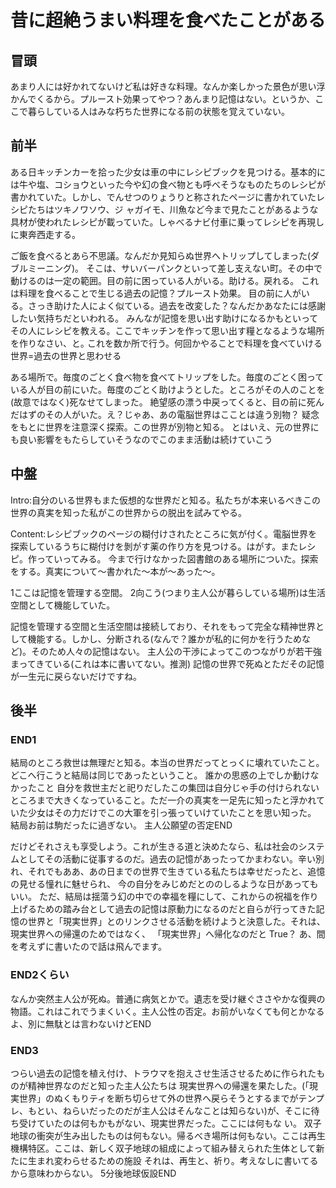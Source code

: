 # 昔に超絶うまい料理を食べたことがある

## 冒頭
あまり人には好かれてないけど私は好きな料理。なんか楽しかった景色が思い浮かんでくるから。プルースト効果ってやつ？あんまり記憶はない。というか、ここで暮らしている人はみな朽ちた世界になる前の状態を覚えていない。

## 前半
 ある日キッチンカーを拾った少女は車の中にレシピブックを見つける。基本的には牛や塩、コショウといった今や幻の食べ物とも呼べそうなものたちのレシピが書かれていた。しかし、でんせつのりょうりと称されたページに書かれていたレシピたちはツキノワソウ、ジ 
 ャガイモ、川魚など今まで見たことがあるような具材が使われたレシピが載っていた。しゃべるナビ付車に乗ってレシピを再現しに東奔西走する。

 ご飯を食べるとあら不思議。なんだか見知らぬ世界へトリップしてしまった(ダブルミーニング)。
そこは、サいバーパンクといって差し支えない町。その中で動けるのは一定の範囲。目の前に困っている人がいる。助ける。戻れる。
 これは料理を食べることで生じる過去の記憶？プルースト効果。
 目の前に人がいる。さっき助けた人によく似ている。過去を改変した？なんだかあなたには感謝したい気持ちだといわれる。
 みんなが記憶を思い出す助けになるかもといってその人にレシピを教える。ここでキッチンを作って思い出す糧となるような場所を作りなさい、と｡
 これを数か所で行う。何回かやることで料理を食べていける世界=過去の世界と思わせる

 ある場所で。毎度のごとく食べ物を食べてトリップをした。毎度のごとく困っている人が目の前にいた。毎度のごとく助けようとした。ところがその人のことを(故意ではなく)死なせてしまった。
 絶望感の漂う中戻ってくると、目の前に死んだはずのその人がいた。え？じゃあ、あの電脳世界はこことは違う別物？
 疑念をもとに世界を注意深く探索。この世界が別物と知る。
 とはいえ、元の世界にも良い影響をもたらしていそうなのでこのまま活動は続けていこう


## 中盤
 Intro:自分のいる世界もまた仮想的な世界だと知る。私たちが本来いるべきこの世界の真実を知った私がこの世界からの脱出を試みてやる。

 Content:レシピブックのページの糊付けされたところに気が付く。電脳世界を探索しているうちに糊付けを剝がす薬の作り方を見つける。はがす。またレシピ。作っていってみる。
今まで行けなかった図書館のある場所についた。探索をする。真実について～書かれた～本が～あった～。


 1ここは記憶を管理する空間。
2向こう(つまり主人公が暮らしている場所)は生活空間として機能していた。


 記憶を管理する空間と生活空間は接続しており、それをもって完全な精神世界として機能する。しかし、分断される(なんで？誰かが私的に何かを行うためなど)。そのため人々の記憶はない。
主人公の干渉によってこのつながりが若干強まってきている(これは本に書いてない。推測)
記憶の世界で死ぬとただその記憶が一生元に戻らないだけですね。



## 後半
 ### END1
  結局のところ救世は無理だと知る。本当の世界だってとっくに壊れていたこと。どこへ行こうと結局は同じであったということ。
  誰かの思惑の上でしか動けなかったこと
  自分を救世主だと祀りだしたこの集団は自分じゃ手の付けられないところまで大きくなっていること。ただ一介の真実を一足先に知ったと浮かれていた少女はその力だけでこの大軍を引っ張っていけていたことを思い知った。
  結局お前は駒だったに過ぎない。
  主人公願望の否定END

  だけどそれさえも享受しよう。これが生きる道と決めたなら、私は社会のシステムとしてその活動に従事するのだ。過去の記憶があったってかまわない。辛い別れ、それでもああ、あの日までの世界で生きている私たちは幸せだったと、追憶の見せる憧れに魅せられ、 
  今の自分をみじめだとののしるような日があってもいい。
  ただ、結局は揺蕩う幻の中での幸福を糧にして、これからの祝福を作り上げるための踏み台として過去の記憶は原動力になるのだと自らが行ってきた記憶の世界と「現実世界」とのリンクさせる活動を続けようと決意した。それは、現実世界への帰還のためではなく、 
 「現実世界」へ帰化なのだと True？
  あ、間を考えずに書いたので話は飛んでます。

 ### END2くらい
  なんか突然主人公が死ぬ。普通に病気とかで。遺志を受け継ぐささやかな復興の物語。これはこれでうまくいく。主人公性の否定。お前がいなくても何とかなるよ、別に無駄とは言わないけどEND

### END3
  つらい過去の記憶を植え付け、トラウマを抱えさせ生活させるために作られたものが精神世界なのだと知った主人公たちは
  現実世界への帰還を果たした。(「現実世界」のぬくもりティを断ち切らせて外の世界へ戻らそうとするまでがテンプレ、もとい、ねらいだったのだが主人公はそんなことは知らない)が、そこに待ち受けていたのは何もかもがない、現実世界だった。ここには何もな 
  い。 
  双子地球の衝突が生み出したものは何もない。帰るべき場所は何もない。ここは再生機構特区。ここは、新しく双子地球の組成によって組み替えられた生体として新たに生まれ変わらせるための施設
  それは、再生と、祈り。考えなしに書いてるから意味わからない。
  5分後地球仮設END
